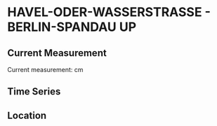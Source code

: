 # HAVEL-ODER-WASSERSTRASSE - BERLIN-SPANDAU UP

## Current Measurement

Current measurement: <Value topic="rivers/pegel-online/HOW/BERLIN-SPANDAU UP/measurementValue"/> cm

## Time Series

<TimeSeries topic="rivers/pegel-online/HOW/BERLIN-SPANDAU UP/measurementValue" period="week" />

## Location

<WorldMap>
  <Marker lat="52.5400640053751" lon="13.209346222164319" labelTopic="rivers/pegel-online/HOW/BERLIN-SPANDAU UP" />
</WorldMap>
